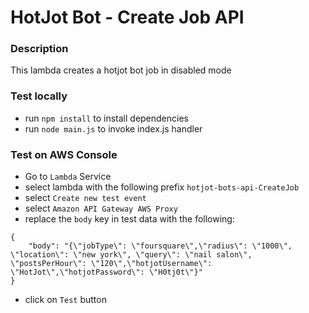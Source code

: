 HotJot Bot - Create Job API
============

### Description
This lambda creates a hotjot bot job in disabled mode

### Test locally
- run `npm install` to install dependencies
- run `node main.js` to invoke index.js handler

### Test on AWS Console
- Go to `Lambda` Service
- select lambda with the following prefix `hotjot-bots-api-CreateJob`
- select `Create new test event`
- select `Amazon API Gateway AWS Proxy`
- replace the `body` key in test data with the following:

```
{
    "body": "{\"jobType\": \"foursquare\",\"radius\": \"1000\", \"location\": \"new york\", \"query\": \"nail salon\", \"postsPerHour\": \"120\",\"hotjotUsername\": \"HotJot\",\"hotjotPassword\": \"H0tj0t\"}"
}
```
- click on `Test` button